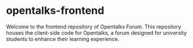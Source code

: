 # opentalks-frontend
Welcome to the frontend repository of Opentalks Forum. This repository houses the client-side code for Opentalks, a forum designed for university students to enhance their learning experience.
